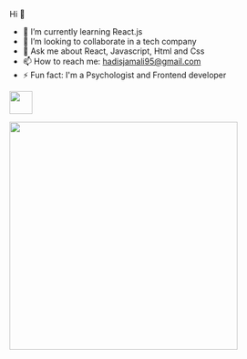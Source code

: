 Hi 👋
- 🌱 I’m currently learning React.js
- 👯 I’m looking to collaborate in a tech company
- 💬 Ask me about React, Javascript, Html and Css
- 📫 How to reach me: hadisjamali95@gmail.com 
- ⚡ Fun fact: I'm a Psychologist and Frontend developer

<a href="https://www.linkedin.com/in/hadisjamali/" target="blank"><img align="center" src="https://github.com/Hadis-jamali/Hadis-jamali/assets/132214893/1947be52-236b-4a25-9882-3b65d1ebca9b" height="40" /></a>

<img src="https://github-readme-stats.vercel.app/api?username=Hadis-jamali&show_icons=true&theme=dracula" width="400">
